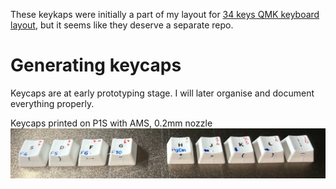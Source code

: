 These keykaps were initially a part of my layout for [34 keys QMK keyboard layout](https://github.com/andruhon/34KeysLayoutQMK), but it seems like they deserve a separate repo.

# Generating keycaps

Keycaps are at early prototyping stage. I will later organise and document everything properly.

Keycaps printed on P1S with AMS, 0.2mm nozzle
![Keycaps AMS](keycaps-ams.png)

